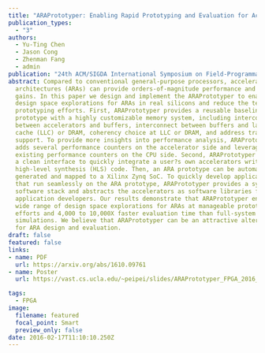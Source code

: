 ```yaml
---
title: "ARAPrototyper: Enabling Rapid Prototyping and Evaluation for Accelerator-Rich Architecture" 
publication_types:
  - "3"
authors:
  - Yu-Ting Chen
  - Jason Cong
  - Zhenman Fang
  - admin
publication: "24th ACM/SIGDA International Symposium on Field-Programmable Gate Arrays (ACM/SIGDA FPGA 16)"
abstract: Compared to conventional general-purpose processors, accelerator-rich
  architectures (ARAs) can provide orders-of-magnitude performance and energy
  gains. In this paper we design and implement the ARAPrototyper to enable rapid
  design space explorations for ARAs in real silicons and reduce the tedious
  prototyping efforts. First, ARAPrototyper provides a reusable baseline
  prototype with a highly customizable memory system, including interconnect
  between accelerators and buffers, interconnect between buffers and last-level
  cache (LLC) or DRAM, coherency choice at LLC or DRAM, and address translation
  support. To provide more insights into performance analysis, ARAPrototyper
  adds several performance counters on the accelerator side and leverages
  existing performance counters on the CPU side. Second, ARAPrototyper provides
  a clean interface to quickly integrate a user?s own accelerators written in
  high-level synthesis (HLS) code. Then, an ARA prototype can be automatically
  generated and mapped to a Xilinx Zynq SoC. To quickly develop applications
  that run seamlessly on the ARA prototype, ARAPrototyper provides a system
  software stack and abstracts the accelerators as software libraries for
  application developers. Our results demonstrate that ARAPrototyper enables a
  wide range of design space explorations for ARAs at manageable prototyping
  efforts and 4,000 to 10,000X faster evaluation time than full-system
  simulations. We believe that ARAPrototyper can be an attractive alternative
  for ARA design and evaluation.
draft: false
featured: false
links:
- name: PDF
  url: https://arxiv.org/abs/1610.09761
- name: Poster
  url: https://vast.cs.ucla.edu/~peipei/slides/ARAPrototyper_FPGA_2016_poster.pdf

tags:
  - FPGA
image:
  filename: featured
  focal_point: Smart
  preview_only: false
date: 2016-02-17T11:10:10.250Z
---
```

